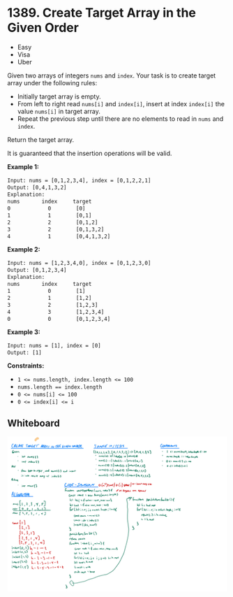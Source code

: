 # 1389. Create Target Array in the Given Order
- Easy
- Visa
- Uber

Given two arrays of integers `nums` and `index`. Your task is to create target array under the following rules:

- Initially target array is empty.
- From left to right read `nums[i]` and `index[i]`, insert at index `index[i]` the value `nums[i]` in target array.
- Repeat the previous step until there are no elements to read in `nums` and `index`.

Return the target array.

It is guaranteed that the insertion operations will be valid.

**Example 1:**
```
Input: nums = [0,1,2,3,4], index = [0,1,2,2,1]
Output: [0,4,1,3,2]
Explanation:
nums       index     target
0            0        [0]
1            1        [0,1]
2            2        [0,1,2]
3            2        [0,1,3,2]
4            1        [0,4,1,3,2]
```

**Example 2:**
```
Input: nums = [1,2,3,4,0], index = [0,1,2,3,0]
Output: [0,1,2,3,4]
Explanation:
nums       index     target
1            0        [1]
2            1        [1,2]
3            2        [1,2,3]
4            3        [1,2,3,4]
0            0        [0,1,2,3,4]
```

**Example 3:**
```
Input: nums = [1], index = [0]
Output: [1]
```

**Constraints:**
- `1 <= nums.length, index.length <= 100`
- `nums.length == index.length`
- `0 <= nums[i] <= 100`
- `0 <= index[i] <= i`

## Whiteboard
![Whiteboard Image 01][whiteboard-image-01]

<!-- Refs -->
[whiteboard-image-01]: whiteboard-01.jpg
